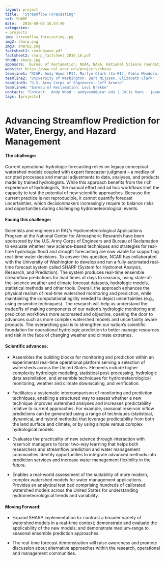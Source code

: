 ```yaml
---
layout: project
title:  "Streamflow Forecasting"
ref: SHARP
date:   2016-08-03 16:54:46
categories:
- projects
img: streamflow_forecasting.jpg
img2: sharp.png
img3: sharp2.png
factsheet1: comingsoon.pdf
factsheet2: sharp_factsheet_2016_10.pdf
thumb: sharp.jpg
sponsors:  Bureau of Reclamation, NOAA, NASA, National Science Foundation, U.S. Army Corps of Engineers (check, spell out?)
website: https://www.ral.ucar.edu/projects/sharp
teamline1: "NCAR: Andy Wood (PI), Martyn Clark (Co-PI), Pablo Mendoza, Andy Newman, Ethan Gutmann"
teamline2: "University of Washington: Bart Nijssen, Elizabeth Clark"
teamline3: "U.S. Army Corps of Engineers: Jeff Arnold"
teamline4: "Bureau of Reclamation: Levi Brekke" 
contacts: "Contact:  Andy Wood - andywood@ucar.edu | Julie Vano - jvano@ucar.edu"
tags: [projects]
---
```


# Advancing Streamflow Prediction for Water, Energy, and Hazard Management

#### **The challenge:** 

Current operational hydrologic forecasting relies on legacy conceptual watershed models coupled with expert forecaster judgment – a medley of scripted processes and manual adjustments to data, analyses, and products made by trained hydrologists. While this approach benefits from the rich experience of hydrologists, the manual effort and ad hoc workflows limit the capacity to test the potential of new scientific approaches.  Because the current practice is not reproducible, it cannot quantify forecast uncertainties, which decisionmakers increasingly require to balance risks and opportunities during challenging hydrometeorological events.

#### **Facing this challenge:**

Scientists and engineers in RAL's Hydrometeorological Applications Program at the National Center for Atmospheric Research have been sponsored by the U.S. Army Corps of Engineers and Bureau of Reclamation to evaluate whether new science-based techniques and strategies for real-time hydrologic flood and drought forecasting are now viable for supporting real-time water decisions.  To answer this question, NCAR has collaborated with the University of Washington to develop and run a fully automated real-time forecast system called SHARP (System for Hydromet Analysis, Research, and Prediction).  The system produces real-time ensemble streamflow predictions for lead times of days to seasons, using state-of-the-science weather and climate forecast datasets, hydrologic models, statistical methods and other tools.  Overall, the approach enhances the physical realism of real-time watershed monitoring and prediction, while maintaining the computational agility needed to depict uncertainties (e.g., using ensemble techniques).  The research will help us understand the tradeoffs of making components of our nation’s hydrologic monitoring and prediction workflows more automated and objective, opening the door to advances such as more complex watershed models and uncertainty aware products.  The overarching goal is to strengthen our nation’s scientific foundation for operational hydrologic prediction to better manage resources and risk in the face of changing weather and climate extremes.

#### **Scientific advances:**

*   Assembles the building blocks for monitoring and prediction within an experimental real-time operational platform serving a selection of watersheds across the United States.  Elements include higher complexity hydrologic modeling, statistical post-processing, hydrologic data assimilation, and ensemble techniques for hydrometeorological monitoring, weather and climate downscaling, and verification.

*   Facilitates a systematic intercomparison of monitoring and prediction techniques, enabling a structured way to assess whether a new technique improves watershed analyses and increases predictability relative to current approaches. For example, seasonal reservoir inflow predictions can be generated using a range of techniques (statistical, dynamical, and hybrid methods) that leverage predictability from both the land surface and climate, or by using simple versus complex hydrological models.

*   Evaluates the practicality of new science through interaction with reservoir managers to foster two-way learning that helps both researchers and streamflow prediction and water management communities identify opportunities to integrate advanced methods into prediction services and increase water management flexibility in the future.

*   Enables a real-world assessment of the suitability of more modern, complex watershed models for water management applications. Provides an analytical test bed comprising hundreds of calibrated watershed models across the United States for understanding hydrometeorological trends and variability.

#### **Moving Forward:** 

*   Expand SHARP implementation to: contrast a broader variety of watershed models in a real-time context; demonstrate and evaluate the applicability of the new models; and demonstrate medium-range to seasonal ensemble prediction approaches. 

*   The real-time forecast demonstration will raise awareness and promote discussion about alternative approaches within the research, operational and management communities.

